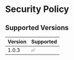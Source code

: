 # Security Policy

## Supported Versions

| Version | Supported          |
| ------- | ------------------ |
| 1.0.3   | :white_check_mark: |




